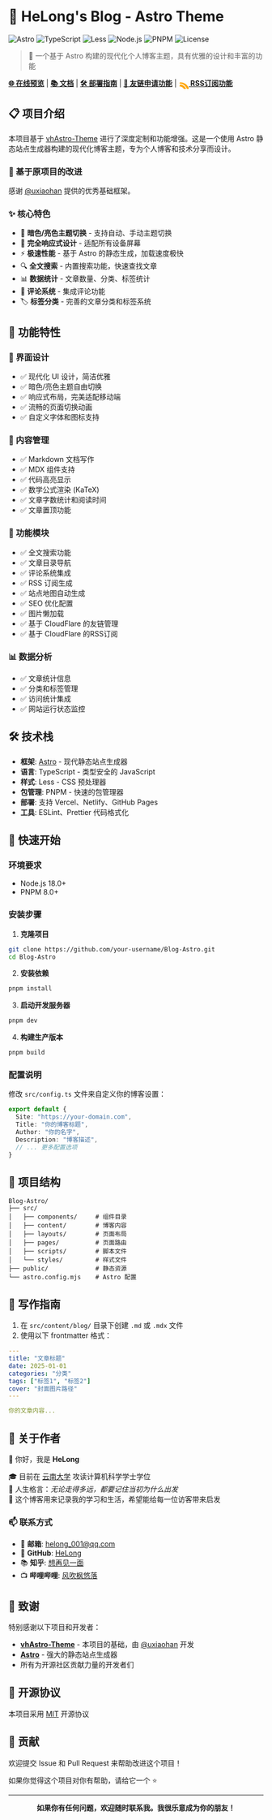 # 🌟 HeLong's Blog - Astro Theme

![Astro](https://img.shields.io/badge/Astro-5.7+-orange.svg)
![TypeScript](https://img.shields.io/badge/TypeScript-5.0+-blue.svg)
![Less](https://img.shields.io/badge/Less-4.0+-purple.svg)
![Node.js](https://img.shields.io/badge/Node.js-18+-green.svg)
![PNPM](https://img.shields.io/badge/PNPM-8.0+-yellow.svg)
![License](https://img.shields.io/badge/License-MIT-red.svg)

> 🚀 一个基于 Astro 构建的现代化个人博客主题，具有优雅的设计和丰富的功能

[**🌐 在线预览**](https://blog.helong.online/) | [**📚 文档**](#功能特性) | [**🛠️ 部署指南**](#快速开始) | [**🔗 友链申请功能**](https://github.com/HeLongaa/links-app-workers) | [**<img src="data:image/svg+xml;utf8,<svg xmlns='http://www.w3.org/2000/svg' width='20' height='20' fill='%23FFA500' viewBox='0 0 24 24'><path d='M6.18 17.82a2.18 2.18 0 1 1 0-4.36 2.18 2.18 0 0 1 0 4.36zm-3.18.18v-3a1 1 0 0 1 1-1c8.28 0 15 6.72 15 15a1 1 0 0 1-1 1h-3a1 1 0 0 1-1-1c0-6.08-4.92-11-11-11a1 1 0 0 1-1-1zm0-6v-3a1 1 0 0 1 1-1c12.15 0 22 9.85 22 22a1 1 0 0 1-1 1h-3a1 1 0 0 1-1-1c0-10.49-8.51-19-19-19a1 1 0 0 1-1-1z'/></svg>" alt="RSS" style="vertical-align:middle;" /> RSS订阅功能**](https://github.com/HeLongaa/RSS-Subscription)

## 📋 项目介绍

本项目基于 [vhAstro-Theme](https://github.com/uxiaohan/vhAstro-Theme) 进行了深度定制和功能增强。这是一个使用 Astro 静态站点生成器构建的现代化博客主题，专为个人博客和技术分享而设计。

### 🔄 基于原项目的改进

感谢 [@uxiaohan](https://github.com/uxiaohan) 提供的优秀基础框架。

### ✨ 核心特色

- 🌙 **暗色/亮色主题切换** - 支持自动、手动主题切换
- 📱 **完全响应式设计** - 适配所有设备屏幕
- ⚡ **极速性能** - 基于 Astro 的静态生成，加载速度极快
- 🔍 **全文搜索** - 内置搜索功能，快速查找文章
- 📊 **数据统计** - 文章数量、分类、标签统计
- 💬 **评论系统** - 集成评论功能
- 🏷️ **标签分类** - 完善的文章分类和标签系统

## 🚀 功能特性

### 🎨 界面设计
- ✅ 现代化 UI 设计，简洁优雅
- ✅ 暗色/亮色主题自由切换
- ✅ 响应式布局，完美适配移动端
- ✅ 流畅的页面切换动画
- ✅ 自定义字体和图标支持

### 📝 内容管理
- ✅ Markdown 文档写作
- ✅ MDX 组件支持
- ✅ 代码高亮显示
- ✅ 数学公式渲染 (KaTeX)
- ✅ 文章字数统计和阅读时间
- ✅ 文章置顶功能

### 🔧 功能模块
- ✅ 全文搜索功能
- ✅ 文章目录导航
- ✅ 评论系统集成
- ✅ RSS 订阅生成
- ✅ 站点地图自动生成
- ✅ SEO 优化配置
- ✅ 图片懒加载
- ✅ 基于 CloudFlare 的友链管理
- ✅ 基于 CloudFlare 的RSS订阅

### 📊 数据分析
- ✅ 文章统计信息
- ✅ 分类和标签管理
- ✅ 访问统计集成
- ✅ 网站运行状态监控

## 🛠️ 技术栈

- **框架**: [Astro](https://astro.build/) - 现代静态站点生成器
- **语言**: TypeScript - 类型安全的 JavaScript
- **样式**: Less - CSS 预处理器
- **包管理**: PNPM - 快速的包管理器
- **部署**: 支持 Vercel、Netlify、GitHub Pages
- **工具**: ESLint、Prettier 代码格式化

## 🚀 快速开始

### 环境要求

- Node.js 18.0+
- PNPM 8.0+

### 安装步骤

1. **克隆项目**
```bash
git clone https://github.com/your-username/Blog-Astro.git
cd Blog-Astro
```

2. **安装依赖**
```bash
pnpm install
```

3. **启动开发服务器**
```bash
pnpm dev
```

4. **构建生产版本**
```bash
pnpm build
```

### 配置说明

修改 `src/config.ts` 文件来自定义你的博客设置：

```typescript
export default {
  Site: "https://your-domain.com",
  Title: "你的博客标题",
  Author: "你的名字",
  Description: "博客描述",
  // ... 更多配置选项
}
```

## 📁 项目结构

```
Blog-Astro/
├── src/
│   ├── components/     # 组件目录
│   ├── content/        # 博客内容
│   ├── layouts/        # 页面布局
│   ├── pages/          # 页面路由
│   ├── scripts/        # 脚本文件
│   └── styles/         # 样式文件
├── public/             # 静态资源
└── astro.config.mjs    # Astro 配置
```

## 📝 写作指南

1. 在 `src/content/blog/` 目录下创建 `.md` 或 `.mdx` 文件
2. 使用以下 frontmatter 格式：

```yaml
---
title: "文章标题"
date: 2025-01-01
categories: "分类"
tags: ["标签1", "标签2"]
cover: "封面图片路径"
---

你的文章内容...
```

## 🎯 关于作者

👋 你好，我是 **HeLong**

🎓 目前在 [云南大学](https://www.ynu.edu.cn/) 攻读计算机科学学士学位  
💭 人生格言：*无论走得多远，都要记住当初为什么出发*  
📝 这个博客用来记录我的学习和生活，希望能给每一位访客带来启发

### 📫 联系方式

- 📧 **邮箱**: helong_001@qq.com
- 🐙 **GitHub**: [HeLong](https://github.com/Helongaa)
- 📚 **知乎**: [想再见一面](https://www.zhihu.com/people/yu-luo-wu-sheng-73-99)
- 📺 **哔哩哔哩**: [风吹枫悠落](https://space.bilibili.com/491035693)

## 🙏 致谢

特别感谢以下项目和开发者：

- **[vhAstro-Theme](https://github.com/uxiaohan/vhAstro-Theme)** - 本项目的基础，由 [@uxiaohan](https://github.com/uxiaohan) 开发
- **[Astro](https://astro.build/)** - 强大的静态站点生成器
- 所有为开源社区贡献力量的开发者们

## 📜 开源协议

本项目采用 [MIT](LICENSE) 开源协议

## 🤝 贡献

欢迎提交 Issue 和 Pull Request 来帮助改进这个项目！

如果你觉得这个项目对你有帮助，请给它一个 ⭐️

---

<p align="center">
  <strong>如果你有任何问题，欢迎随时联系我。我很乐意成为你的朋友！</strong>
</p>
